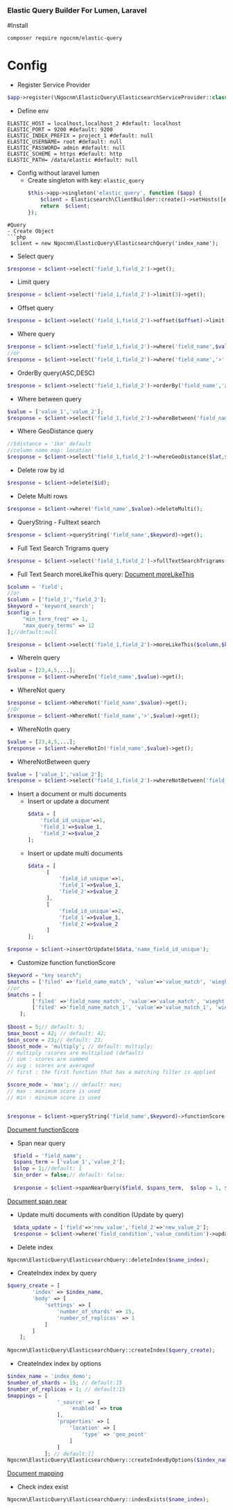 ### Elastic Query Builder For Lumen, Laravel
#Install
```
composer require ngocnm/elastic-query
```
# Config
- Register Service Provider
```php
$app->register(\Ngocnm\ElasticQuery\ElasticsearchServiceProvider::class);
```
- Define env
```dotenv
ELASTIC_HOST = localhost,localhost_2 #default: localhost
ELASTIC_PORT = 9200 #default: 9200
ELASTIC_INDEX_PREFIX = project_1 #default: null
ELASTIC_USERNAME= root #default: null
ELASTIC_PASSWORD= admin #default: null
ELASTIC_SCHEME = https #default: http
ELASTIC_PATH= /data/elastic #default: null
```
- Config without laravel lumen
    - Create singleton with key: ```elastic_query```
        ```php
        $this->app->singleton('elastic_query', function ($app) {
            $client = Elasticsearch\ClientBuilder::create()->setHosts([env('ELASTIC_HOST','localhost').":".env('ELASTIC_PORT',9200)])->build();
            return  $client;
        });
```
#Query
- Create Object
```php
 $client = new Ngocnm\ElasticQuery\ElasticsearchQuery('index_name');
```
- Select query
```php
$response = $client->select('field_1,field_2')->get();
```
- Limit query
```php
$response = $client->select('field_1,field_2')->limit(3)->get();
```
- Offset query
```php
$response = $client->select('field_1,field_2')->offset($offset)->limit(3)->get();
```
- Where query
```php
$response = $client->select('field_1,field_2')->where('field_name',$value)->limit(3)->get();
//or
$response = $client->select('field_1,field_2')->where('field_name','>',$value)->limit(3)->get();
```

- OrderBy query(ASC,DESC)
```php
$response = $client->select('field_1,field_2')->orderBy('field_name','asc')->get();
```
- Where between query
```php
$value = ['value_1','value_2'];
$response = $client->select('field_1,field_2')->whereBetween('field_name',$value)->get();
```
- Where GeoDistance query
```php
//$distance = '1km' default 
//column name map: location 
$response = $client->select('field_1,field_2')->whereGeoDistance($lat,$lng,$distance)->get();
```
-  Delete row by id
```php
$response = $client->delete($id);
```
-  Delete Multi rows
```php
$response = $client->where('field_name',$value)->deleteMulti();
```
- QueryString - Fulltext search
```php
$response = $client->queryString('field_name',$keyword)->get();
```
- Full Text Search Trigrams query
```php
$response = $client->select('field_1,field_2')->fullTextSearchTrigrams('field_name',$keyword)->get();
```

- Full Text Search moreLikeThis query: [Document moreLikeThis](https://www.elastic.co/guide/en/elasticsearch/reference/current/query-dsl-mlt-query.html)
```php
$column = 'field';
//or
$column = ['field_1','field_2'];
$keyword = 'keyword_search';
$config = [
     "min_term_freq" => 1,
     "max_query_terms" => 12
];//default:null

$response = $client->select('field_1,field_2')->moreLikeThis($column,$keyword,$config)->get();
```

- WhereIn  query
```php
$value = [23,4,5,...];
$response = $client->whereIn('field_name',$value)->get();
```
- WhereNot query
```php
$response = $client->WhereNot('field_name',$value)->get();
//Or
$response = $client->WhereNot('field_name','>',$value)->get();
```
- WhereNotIn  query
```php
$value = [23,4,5,...];
$response = $client->whereNotIn('field_name',$value)->get();
```
- WhereNotBetween query
```php
$value = ['value_1','value_2'];
$response = $client->select('field_1,field_2')->whereNotBetween('field_name',$value)->get();
```
- Insert a document or multi documents
    - Insert or update a document
        ```php
        $data = [
            'field_id_unique'=>1,
            'field_1'=>$value_1,
            'field_2'=>$value_2
        ];
        ```
    - Insert or update multi documents
        ```php
        $data = [
              [
                  'field_id_unique'=>1,
                  'field_1'=>$value_1,
                  'field_2'=>$value_2
              ],
              [
                  'field_id_unique'=>2,
                  'field_1'=>$value_1,
                  'field_2'=>$value_2
              ]
      ];
        ```
```php
$reponse = $client->insertOrUpdate($data,'name_field_id_unique');
```

- Customize function functionScore
```php
$keyword = "key search";
$matchs = ['filed' =>'field_name_match', 'value'=>'value_match', 'wieght' => 24]; 
//or 
$matchs = [ 
        ['filed' =>'field_name_match', 'value'=>'value_match', 'wieght' => 24],
        ['filed' =>'field_name_match_1', 'value'=>'value_match_1', 'wieght' => 42]
    ];
    
$boost = 5;// default: 5; 
$max_boost = 42; // default: 42;
$min_score = 23;// default: 23;
$boost_mode = 'multiply'; // default: multiply;
// multiply :scores are multiplied (default)
// sum : scores are summed
// avg : scores are averaged
// first : the first function that has a matching filter is applied

$score_mode = 'max'; // default: max;
// max : maximum score is used
// min : minimum score is used


$response = $client->queryString('field_name',$keyword)->functionScore($matchs, $boost, $max_boost,$min_score, $boost_mode, $score_mode)->get();
```
[Document functionScore](https://www.elastic.co/guide/en/elasticsearch/reference/current/query-dsl-function-score-query.html)

- Span near query
```php
  $field = 'field_name';
  $spans_term = ['value_1','value_2'];
  $slop = 1;//default: 1 
  $in_order = false;// default: false;
  
  $response = $client->spanNearQuery($field, $spans_term,  $slop = 1, $in_order);
```
[Document span near](https://www.elastic.co/guide/en/elasticsearch/reference/current/query-dsl-span-near-query.html)

- Update multi documents with condition (Update by query)
```php
  $data_update = ['field'=>'new_value','field_2'=>'new_value_2'];
  $response = $client->where('field_condition','value_condition')->update($data_update);
```
- Delete index
```php
Ngocnm\ElasticQuery\ElasticsearchQuery::deleteIndex($name_index);
```
- CreateIndex index by query
```php
$query_create = [
        'index' => $index_name,
        'body' => [
            'settings' => [
                'number_of_shards' => 15,
                'number_of_replicas' => 1
            ]
        ]
    ];
    
Ngocnm\ElasticQuery\ElasticsearchQuery::createIndex($query_create);
```
- CreateIndex index by options

```php
$index_name = 'index_demo';
$number_of_shards = 15; // default:15
$number_of_replicas = 1; // default:15
$mappings = [
                '_source' => [
                    'enabled' => true
                ],
                'properties' => [
                    'location' => [
                        'type' => 'geo_point'
                    ]
                ]
            ]; // default:[]
Ngocnm\ElasticQuery\ElasticsearchQuery::createIndexByOptions($index_name,$number_of_shards,$number_of_replicas,$mappings);
```
[Document mapping](https://www.elastic.co/guide/en/elasticsearch/client/php-api/current/index_management.html)

- Check index exist
```php
Ngocnm\ElasticQuery\ElasticsearchQuery::indexExists($name_index);
```
